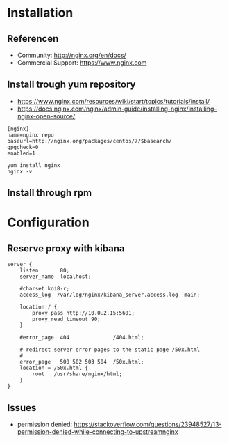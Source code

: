 # Installation
## Referencen
* Community: http://nginx.org/en/docs/
* Commercial Support: https://www.nginx.com

## Install trough yum repository
* https://www.nginx.com/resources/wiki/start/topics/tutorials/install/
* https://docs.nginx.com/nginx/admin-guide/installing-nginx/installing-nginx-open-source/
```
[nginx]
name=nginx repo
baseurl=http://nginx.org/packages/centos/7/$basearch/
gpgcheck=0
enabled=1
```
```
yum install nginx
nginx -v
```

## Install through rpm



# Configuration
## Reserve proxy with kibana
```
server {
    listen       80;
    server_name  localhost;

    #charset koi8-r;
    access_log  /var/log/nginx/kibana_server.access.log  main;

    location / {
        proxy_pass http://10.0.2.15:5601;
        proxy_read_timeout 90;
    }

    #error_page  404              /404.html;

    # redirect server error pages to the static page /50x.html
    #
    error_page   500 502 503 504  /50x.html;
    location = /50x.html {
        root   /usr/share/nginx/html;
    }
}

```

## Issues
* permission denied:  https://stackoverflow.com/questions/23948527/13-permission-denied-while-connecting-to-upstreamnginx
